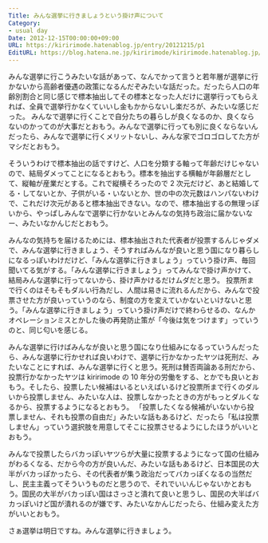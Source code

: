 ```yaml
---
Title: みんな選挙に行きましょうという掛け声について
Category:
- usual day
Date: 2012-12-15T00:00:00+09:00
URL: https://kiririmode.hatenablog.jp/entry/20121215/p1
EditURL: https://blog.hatena.ne.jp/kiririmode/kiririmode.hatenablog.jp/atom/entry/8454420450078210055
---
```



みんな選挙に行こうみたいな話があって、なんでかって言うと若年層が選挙に行かないから高齢者優遇の政策になるんだぞみたいな話だった。だったら人口の年齢別割合と同じ感じで標本抽出してその標本となった人だけに選挙行ってもらえれば、全員で選挙行かなくていいし金もかからないし楽だろが、みたいな感じだった。
みんなで選挙に行くことで自分たちの暮らしが良くなるのか、良くならないのかってのが大事だとおもう。みんなで選挙に行っても別に良くならないんだったら、みんなで選挙に行くメリットないし、みんな家でゴロゴロしてた方がマシだとおもう。

そういうわけで標本抽出の話ですけど、人口を分類する軸って年齢だけじゃないので、結局ダメってことになるとおもう。標本を抽出する横軸が年齢層だとして、縦軸が産業だとする。これで縦横そろったので 2 次元だけど、あと結婚してる・してないとか、子供がいる・いないとか、世の中の次元数はハンパないわけで、これだけ次元があると標本抽出できない。なので、標本抽出するの無理っぽいから、やっぱしみんなで選挙に行かないとみんなの気持ち政治に届かないなー、みたいなかんじだとおもう。

みんなの気持ちを届けるためには、標本抽出された代表者が投票するんじゃダメで、みんな選挙に行きましょう、そうすればみんなが良いと思う国になり暮らしになるっぽいわけだけど、「みんな選挙に行きましょう」っていう掛け声、毎回聞いてる気がする。「みんな選挙に行きましょう」ってみんなで掛け声かけて、結局みんな選挙に行ってないから、掛け声かけるだけムダだと思う。
投票所まで行くのはそもそもダルい行為だし、人間は易きに流れるんだから、みんなで投票させた方が良いっていうのなら、制度の方を変えていかないといけないと思う。「みんな選挙に行きましょう」っていう掛け声だけで終わらせるの、なんかオペレーションミスとかした後の再発防止策が「今後は気をつけます」っていうのと、同じ匂いを感じる。

みんな選挙に行けばみんなが良いと思う国になり仕組みになるっていうんだったら、みんな選挙に行かせれば良いわけで、選挙に行かなかったヤツは死刑だ、みたいなことにすれば、みんな選挙に行くと思う。死刑は賛否両論ある刑だから、投票行かなかったヤツは kiririmode の 10 年分の労働をする、とかでも良いとおもう。そしたら、投票したい候補はいるといえばいるけど投票所まで行くのダルいから投票しません、みたいな人は、投票しなかったときの方がもっとダルくなるから、投票するようになるとおもう。
「投票したくなる候補がいないから投票しません、それも投票の自由だ」みたいな話もあるけど、だったら「私は投票しません」っていう選択肢を用意してそこに投票させるようにしたほうがいいとおもう。

みんなで投票したらバカっぽいヤツらが大量に投票するようになって国の仕組みがわるくなる、だから今の方が良いんだ、みたいな話もあるけど、日本国民の大半がバカっぽかったら、その代表者が集う政治だってバカっぽくなるの当然だし、民主主義ってそういうものだと思うので、それでいいんじゃないかとおもう。国民の大半がバカっぽい国はさっさと潰れて良いと思うし、国民の大半ばバカっぽいけど国が潰れるのが嫌です、みたいなかんじだったら、仕組み変えた方がいいとおもう。

さぁ選挙は明日ですね。みんな選挙に行きましょう。
